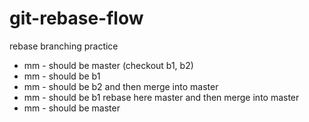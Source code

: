 # git-rebase-flow
rebase branching practice

* mm - should be master (checkout b1, b2)
* mm - should be b1
* mm - should be b2 and then merge into master
* mm - should be b1 rebase here master and then merge into master
* mm - should be master
